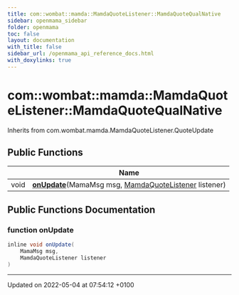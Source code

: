 ```yaml
---
title: com::wombat::mamda::MamdaQuoteListener::MamdaQuoteQualNative
sidebar: openmama_sidebar
folder: openmama
toc: false
layout: documentation
with_title: false
sidebar_url: /openmama_api_reference_docs.html
with_doxylinks: true
---
```


# com::wombat::mamda::MamdaQuoteListener::MamdaQuoteQualNative





Inherits from com.wombat.mamda.MamdaQuoteListener.QuoteUpdate

## Public Functions

|                | Name           |
| -------------- | -------------- |
| void | **[onUpdate](classcom_1_1wombat_1_1mamda_1_1MamdaQuoteListener_1_1MamdaQuoteQualNative.html#function-onupdate)**(MamaMsg msg, [MamdaQuoteListener](classcom_1_1wombat_1_1mamda_1_1MamdaQuoteListener.html) listener) |

## Public Functions Documentation

### function onUpdate

```java
inline void onUpdate(
    MamaMsg msg,
    MamdaQuoteListener listener
)
```


-------------------------------

Updated on 2022-05-04 at 07:54:12 +0100
